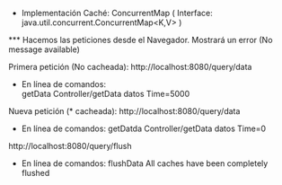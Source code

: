 * Implementación Caché:   ConcurrentMap ( Interface: java.util.concurrent.ConcurrentMap<K,V> )

*** Hacemos las peticiones desde el Navegador. Mostrará un error (No message available)

Primera petición (No cacheada): http://localhost:8080/query/data
  
  * En línea de comandos:  
        getData
        Controller/getData datos   Time=5000
        
Nueva petición (* cacheada):    http://localhost:8080/query/data

  * En línea de comandos: 
        getDatda
        Controller/getData datos   Time=0
        
http://localhost:8080/query/flush

  * En línea de comandos:
        flushData
        All caches have been completely flushed
